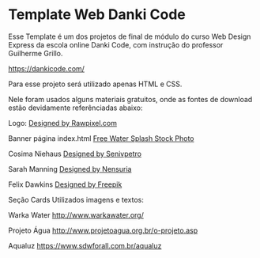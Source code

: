 # Template Web Danki Code

Esse Template é um dos projetos de final de módulo do curso Web Design Express da escola online Danki Code, com instrução do professor Guilherme Grillo.

https://dankicode.com/

Para esse projeto será utilizado apenas HTML e CSS.

Nele foram usados alguns materiais gratuitos, onde as fontes de download estão devidamente referênciadas abaixo:

Logo: <a href='https://www.freepik.com/free-vector/collection-of-logos-and-branding-vector_3585455.htm'>Designed by Rawpixel.com</a>

Banner página index.html
<a href='https://pt.freeimages.com/photo/water-splash-1637149'>Free Water Splash Stock Photo</a>

Cosima Niehaus
<a href='https://www.freepik.com/free-photo/african-american-woman-happy_2522653.htm'>Designed by Senivpetro</a>

Sarah Manning
<a href='https://www.freepik.com/free-photo/beautiful-young-woman-showing-and-pointing-over-white-background_1364112.htm'>Designed by Nensuria</a>

Felix Dawkins
<a href='https://www.freepik.com/free-photo/portrait-of-a-happy-young-man-with-laptop_2934937.htm'>Designed by Freepik</a>



Seção Cards
Utilizados imagens e textos:

Warka Water
http://www.warkawater.org/

Projeto Água
http://www.projetoagua.org.br/o-projeto.asp

Aqualuz
https://www.sdwforall.com.br/aqualuz

